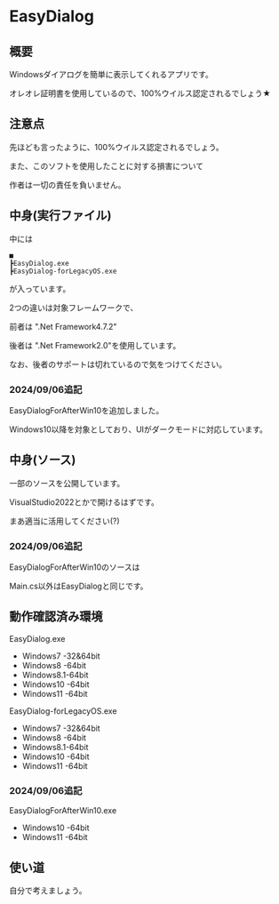 # EasyDialog

## 概要

Windowsダイアログを簡単に表示してくれるアプリです。

オレオレ証明書を使用しているので、100%ウイルス認定されるでしょう★

## 注意点

先ほども言ったように、100%ウイルス認定されるでしょう。

また、このソフトを使用したことに対する損害について

作者は一切の責任を負いません。

## 中身(実行ファイル)

中には
```
■
┣EasyDialog.exe
┣EasyDialog-forLegacyOS.exe
```
が入っています。

2つの違いは対象フレームワークで、

前者は ".Net Framework4.7.2"

後者は ".Net Framework2.0"を使用しています。

なお、後者のサポートは切れているので気をつけてください。

### 2024/09/06追記
EasyDialogForAfterWin10を追加しました。

Windows10以降を対象としており、UIがダークモードに対応しています。

## 中身(ソース)

一部のソースを公開しています。

VisualStudio2022とかで開けるはずです。

まあ適当に活用してください(?)

### 2024/09/06追記
EasyDialogForAfterWin10のソースは

Main.cs以外はEasyDialogと同じです。

## 動作確認済み環境

EasyDialog.exe
- Windows7  -32&64bit
- Windows8  -64bit
- Windows8.1-64bit
- Windows10 -64bit
- Windows11 -64bit

EasyDialog-forLegacyOS.exe
- Windows7  -32&64bit
- Windows8  -64bit
- Windows8.1-64bit
- Windows10 -64bit
- Windows11 -64bit

### 2024/09/06追記

EasyDialogForAfterWin10.exe
- Windows10 -64bit
- Windows11 -64bit

## 使い道 
自分で考えましょう。

